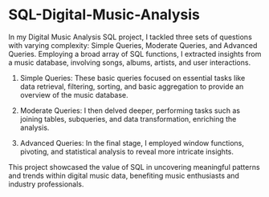 # SQL-Digital-Music-Analysis

In my Digital Music Analysis SQL project, I tackled three sets of questions with varying complexity: Simple Queries, Moderate Queries, and Advanced Queries. Employing a broad array of SQL functions, I extracted insights from a music database, involving songs, albums, artists, and user interactions.

1) Simple Queries: These basic queries focused on essential tasks like data retrieval, filtering, sorting, and basic aggregation to provide an overview of the music database.

2) Moderate Queries: I then delved deeper, performing tasks such as joining tables, subqueries, and data transformation, enriching the analysis.

3) Advanced Queries: In the final stage, I employed window functions, pivoting, and statistical analysis to reveal more intricate insights.

This project showcased the value of SQL in uncovering meaningful patterns and trends within digital music data, benefiting music enthusiasts and industry professionals.
